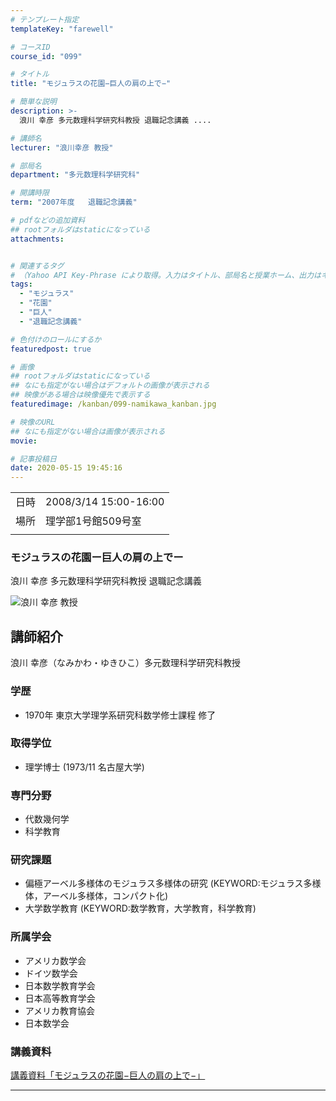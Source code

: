 ```yaml
---
# テンプレート指定
templateKey: "farewell"

# コースID
course_id: "099"

# タイトル
title: "モジュラスの花園−巨人の肩の上で−"

# 簡単な説明
description: >-
  浪川 幸彦 多元数理科学研究科教授 退職記念講義 ....

# 講師名
lecturer: "浪川幸彦 教授"

# 部局名
department: "多元数理科学研究科"

# 開講時限
term: "2007年度	退職記念講義"

# pdfなどの追加資料
## rootフォルダはstaticになっている
attachments:


# 関連するタグ
# （Yahoo API Key-Phrase により取得。入力はタイトル、部局名と授業ホーム、出力はキーフレーズ（tags））
tags:
  - "モジュラス"
  - "花園"
  - "巨人"
  - "退職記念講義"

# 色付けのロールにするか
featuredpost: true

# 画像
## rootフォルダはstaticになっている
## なにも指定がない場合はデフォルトの画像が表示される
## 映像がある場合は映像優先で表示する
featuredimage: /kanban/099-namikawa_kanban.jpg

# 映像のURL
## なにも指定がない場合は画像が表示される
movie: 

# 記事投稿日
date: 2020-05-15 19:45:16
---
```


|   |   |
|---|---|
| 日時 | 2008/3/14  15:00-16:00 |
| 場所 | 理学部1号館509号室 |
|   |   |


### モジュラスの花園ー巨人の肩の上でー


浪川 幸彦 多元数理科学研究科教授 退職記念講義



![浪川 幸彦 教授](https://ocw.nagoya-u.jp/files/99/namikawa_kao.jpg)  

## 講師紹介

浪川 幸彦（なみかわ・ゆきひこ）多元数理科学研究科教授 

### 学歴

  * 1970年 東京大学理学系研究科数学修士課程 修了

### 取得学位

  * 理学博士 (1973/11 名古屋大学)

### 専門分野

  * 代数幾何学
  * 科学教育

### 研究課題

  * 偏極アーベル多様体のモジュラス多様体の研究 (KEYWORD:モジュラス多様体，アーベル多様体，コンパクト化)
  * 大学数学教育 (KEYWORD:数学教育，大学教育，科学教育)

### 所属学会

  * アメリカ数学会
  * ドイツ数学会 
  * 日本数学教育学会
  * 日本高等教育学会 
  * アメリカ教育協会 
  * 日本数学会


### 講義資料

[講義資料「モジュラスの花園−巨人の肩の上で−」](https://ocw.nagoya-u.jp/files/99/namikawa_lect.pdf) 


-----